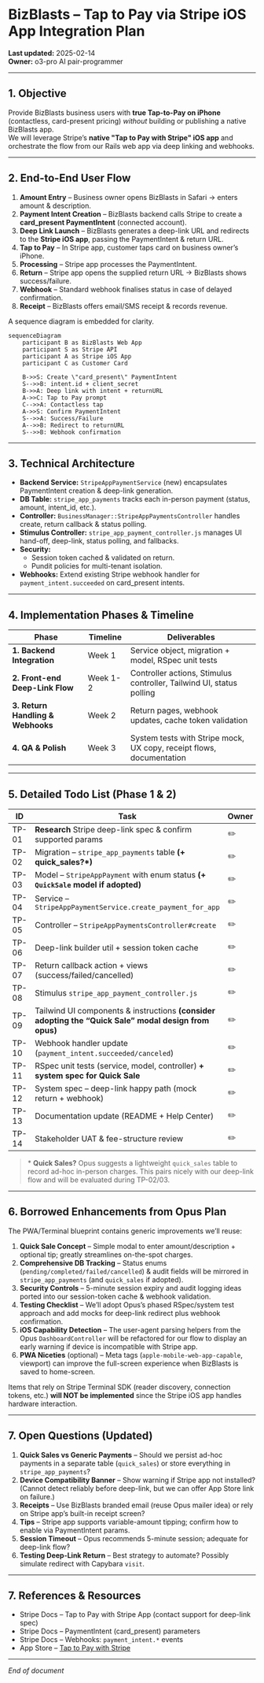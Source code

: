# BizBlasts – **Tap to Pay via Stripe iOS App** Integration Plan

**Last updated:** 2025-02-14  
**Owner:** o3-pro AI pair-programmer

---

## 1. Objective
Provide BizBlasts business users with **true Tap-to-Pay on iPhone** (contactless, card-present pricing) *without* building or publishing a native BizBlasts app.  
We will leverage Stripe’s **native "Tap to Pay with Stripe" iOS app** and orchestrate the flow from our Rails web app via deep linking and webhooks.

---

## 2. End-to-End User Flow
1. **Amount Entry** – Business owner opens BizBlasts in Safari → enters amount & description.  
2. **Payment Intent Creation** – BizBlasts backend calls Stripe to create a **card_present PaymentIntent** (connected account).  
3. **Deep Link Launch** – BizBlasts generates a deep-link URL and redirects to the **Stripe iOS app**, passing the PaymentIntent & return URL.  
4. **Tap to Pay** – In Stripe app, customer taps card on business owner’s iPhone.  
5. **Processing** – Stripe app processes the PaymentIntent.  
6. **Return** – Stripe app opens the supplied return URL → BizBlasts shows success/failure.  
7. **Webhook** – Standard webhook finalises status in case of delayed confirmation.  
8. **Receipt** – BizBlasts offers email/SMS receipt & records revenue.

A sequence diagram is embedded for clarity.

```mermaid
sequenceDiagram
    participant B as BizBlasts Web App
    participant S as Stripe API
    participant A as Stripe iOS App
    participant C as Customer Card

    B->>S: Create \"card_present\" PaymentIntent
    S-->>B: intent.id + client_secret
    B->>A: Deep link with intent + returnURL
    A->>C: Tap to Pay prompt
    C-->>A: Contactless tap
    A->>S: Confirm PaymentIntent
    S-->>A: Success/Failure
    A-->>B: Redirect to returnURL
    S-->>B: Webhook confirmation
```

---

## 3. Technical Architecture
* **Backend Service:** `StripeAppPaymentService` (new) encapsulates PaymentIntent creation & deep-link generation.
* **DB Table:** `stripe_app_payments` tracks each in-person payment (status, amount, intent_id, etc.).
* **Controller:** `BusinessManager::StripeAppPaymentsController` handles create, return callback & status polling.
* **Stimulus Controller:** `stripe_app_payment_controller.js` manages UI hand-off, deep-link, status polling, and fallbacks.
* **Security:**
  * Session token cached & validated on return.
  * Pundit policies for multi-tenant isolation.
* **Webhooks:** Extend existing Stripe webhook handler for `payment_intent.succeeded` on card_present intents.

---

## 4. Implementation Phases & Timeline

| Phase | Timeline | Deliverables |
|-------|----------|--------------|
| **1. Backend Integration** | Week 1 | Service object, migration + model, RSpec unit tests |
| **2. Front-end Deep-Link Flow** | Week 1-2 | Controller actions, Stimulus controller, Tailwind UI, status polling |
| **3. Return Handling & Webhooks** | Week 2 | Return pages, webhook updates, cache token validation |
| **4. QA & Polish** | Week 3 | System tests with Stripe mock, UX copy, receipt flows, documentation |

---

## 5. Detailed Todo List (Phase 1 & 2)

| ID | Task | Owner | Status |
|----|------|-------|--------|
| TP-01 | **Research** Stripe deep-link spec & confirm supported params | ✏️ | ▢ |
| TP-02 | Migration – `stripe_app_payments` table **(+ quick_sales?\*)** | ✏️ | ▢ |
| TP-03 | Model – `StripeAppPayment` with enum status **(+ `QuickSale` model if adopted)** | ✏️ | ▢ |
| TP-04 | Service – `StripeAppPaymentService.create_payment_for_app` | ✏️ | ▢ |
| TP-05 | Controller – `StripeAppPaymentsController#create` | ✏️ | ▢ |
| TP-06 | Deep-link builder util + session token cache | ✏️ | ▢ |
| TP-07 | Return callback action + views (success/failed/cancelled) | ✏️ | ▢ |
| TP-08 | Stimulus `stripe_app_payment_controller.js` | ✏️ | ▢ |
| TP-09 | Tailwind UI components & instructions **(consider adopting the “Quick Sale” modal design from opus)** | ✏️ | ▢ |
| TP-10 | Webhook handler update (`payment_intent.succeeded/canceled`) | ✏️ | ▢ |
| TP-11 | RSpec unit tests (service, model, controller) **+ system spec for Quick Sale** | ✏️ | ▢ |
| TP-12 | System spec – deep-link happy path (mock return + webhook) | ✏️ | ▢ |
| TP-13 | Documentation update (README + Help Center) | ✏️ | ▢ |
| TP-14 | Stakeholder UAT & fee-structure review | ✏️ | ▢ |

> \* **Quick Sales?** Opus suggests a lightweight `quick_sales` table to record ad-hoc in-person charges. This pairs nicely with our deep-link flow and will be evaluated during TP-02/03.

---

## 6. Borrowed Enhancements from Opus Plan
The PWA/Terminal blueprint contains generic improvements we’ll reuse:

1. **Quick Sale Concept** – Simple modal to enter amount/description + optional tip; greatly streamlines on-the-spot charges.
2. **Comprehensive DB Tracking** – Status enums (`pending/completed/failed/cancelled`) & audit fields will be mirrored in `stripe_app_payments` (and `quick_sales` if adopted).
3. **Security Controls** – 5-minute session expiry and audit logging ideas ported into our session-token cache & webhook validation.
4. **Testing Checklist** – We’ll adopt Opus’s phased RSpec/system test approach and add mocks for deep-link redirect plus webhook confirmation.
5. **iOS Capability Detection** – The user-agent parsing helpers from the Opus `DashboardController` will be refactored for our flow to display an early warning if device is incompatible with Stripe app.
6. **PWA Niceties** (optional) – Meta tags (`apple-mobile-web-app-capable`, viewport) can improve the full-screen experience when BizBlasts is saved to home-screen.

Items that rely on Stripe Terminal SDK (reader discovery, connection tokens, etc.) **will NOT be implemented** since the Stripe iOS app handles hardware interaction.

---

## 7. Open Questions (Updated)
1. **Quick Sales vs Generic Payments** – Should we persist ad-hoc payments in a separate table (`quick_sales`) or store everything in `stripe_app_payments`?  
2. **Device Compatibility Banner** – Show warning if Stripe app not installed? (Cannot detect reliably before deep-link, but we can offer App Store link on failure.)
3. **Receipts** – Use BizBlasts branded email (reuse Opus mailer idea) or rely on Stripe app’s built-in receipt screen?
4. **Tips** – Stripe app supports variable-amount tipping; confirm how to enable via PaymentIntent params.
5. **Session Timeout** – Opus recommends 5-minute session; adequate for deep-link flow?
6. **Testing Deep-Link Return** – Best strategy to automate? Possibly simulate redirect with Capybara `visit`.

---

## 7. References & Resources
* Stripe Docs – Tap to Pay with Stripe App (contact support for deep-link spec)
* Stripe Docs – PaymentIntent (card_present) parameters
* Stripe Docs – Webhooks: `payment_intent.*` events
* App Store – [Tap to Pay with Stripe](https://apps.apple.com/us/app/tap-to-pay-with-stripe/id1539500858)

---

*End of document*
